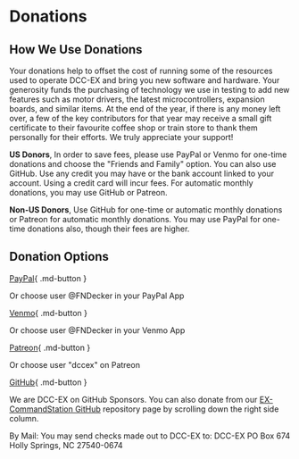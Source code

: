 # Donations

## How We Use Donations

Your donations help to offset the cost of running some of the resources used to operate DCC-EX and bring you new software and hardware. Your generosity funds the purchasing of technology we use in testing to add new features such as motor drivers, the latest microcontrollers, expansion boards, and similar items. At the end of the year, if there is any money left over, a few of the key contributors for that year may receive a small gift certificate to their favourite coffee shop or train store to thank them personally for their efforts. We truly appreciate your support!

**US Donors**, In order to save fees, please use PayPal or Venmo for one-time donations and choose the "Friends and Family" option. You can also use GitHub. Use any credit you may have or the bank account linked to your account. Using a credit card will incur fees. For automatic monthly donations, you may use GitHub or Patreon.

**Non-US Donors**, Use GitHub for one-time or automatic monthly donations or Patreon for automatic monthly donations. You may use PayPal for one-time donations also, though their fees are higher.

## Donation Options

[PayPal](https://paypal.me/fndecker){ .md-button }

Or choose user @FNDecker in your PayPal App

[Venmo](https://venmo.com/fndecker){ .md-button }

Or choose user @FNDecker in your Venmo App

[Patreon](https://patreon.com/dccex){ .md-button }

Or choose user "dccex" on Patreon

[GitHub](https://github.com/sponsors/DCC-EX){ .md-button }

We are DCC-EX on GitHub Sponsors. You can also donate from our [EX-CommandStation GitHub](https://github.com/DCC-EX/CommandStation-EX) repository page by scrolling down the right side column.

By Mail: You may send checks made out to DCC-EX to:
DCC-EX
PO Box 674
Holly Springs, NC 27540-0674
